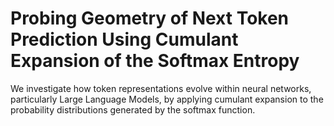 # Probing Geometry of Next Token Prediction Using Cumulant Expansion of the Softmax Entropy
We investigate how token representations evolve within neural networks, particularly Large Language Models, by applying cumulant expansion to the probability distributions generated by the softmax function.